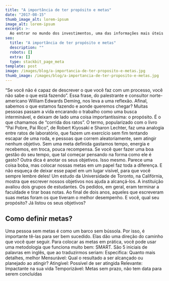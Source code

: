 ```yaml
---
title: "A importância de ter propósito e metas"
date: "2017-08-15"
thumb_image_alt: lorem-ipsum
image_alt: lorem-ipsum
excerpt: >-
  Ao entrar no mundo dos investimentos, uma das informações mais úteis para começar a aplicar é saber o seu perfil. Isto porque esse dado funciona como uma espécie de norte para entender sua tolerância a riscos e também quais são as melhores aplicações para os seus objetivos.
seo:
  title: "A importância de ter propósito e metas"
  description: ""
  robots: []
  extra: []
  type: stackbit_page_meta
template: post
image: /images/blog/a-importancia-de-ter-proposito-e-metas.jpg
thumb_image: /images/blog/a-importancia-de-ter-proposito-e-metas.jpg
---
```


“Se você não é capaz de descrever o que você faz com um processo, você não sabe o que está fazendo”. Essa frase, do palestrante e consultor norte-americano William Edwards Deming, nos leva a uma reflexão. Afinal, sabemos o que estamos fazendo e aonde queremos chegar?
Muitas pessoas passam a vida encarando o trabalho como uma busca interminável, e deixam de lado uma coisa importantíssima: o propósito. É o que chamamos de “corrida dos ratos”. O termo, popularizado com o livro “Pai Pobre, Pai Rico”, de Robert Kiyosaki e Sharon Lechter, faz uma analogia entre ratos de laboratório, que fazem um exercício sem fim tentando escapar de uma roda, e pessoas que correm aleatoriamente, sem atingir nenhum objetivo.
Sem uma meta definida gastamos tempo, energia e recebemos, em troca, pouca recompensa. Se você quer fazer uma boa gestão do seu tempo, que tal começar pensando na forma como ele é gasto?
Outra dica é anotar os seus objetivos. Isso mesmo. Parece uma coisa boba, mas colocar nossas metas em um papel faz toda a diferença. E não esqueça de deixar esse papel em um lugar visível, para que você sempre lembre deles!
Um estudo da Universidade de Toronto, na Califórnia, mostra que escrever nossos objetivos nos ajuda a alcançá-los. A instituição avaliou dois grupos de estudantes. Os pedidos, em geral, eram terminar a faculdade e tirar boas notas. Ao final de dois anos, aqueles que escreveram suas metas foram os que tiveram o melhor desempenho. E você, qual seu propósito? Já listou os seus objetivos?

## Como definir metas?

Uma pessoa sem metas é como um barco sem bússola. Por isso, é importante tê-las para ser bem sucedido. Elas dão uma direção do caminho que você quer seguir. Para colocar as metas em prática, você pode usar uma metodologia que funciona muito bem: SMART. São 5 iniciais de palavras em inglês, que ao traduzirmos seriam:
Especifica: Quanto mais detalhes, melhor
Mensurável: Qual o resultado a ser alcançado ou planejado ao atingir?
Atingível: Possível de ser atingida
Relevante: Impactante na sua vida
Temporizável: Metas sem prazo, não tem data para serem concluídas
